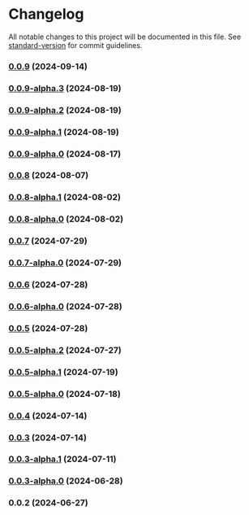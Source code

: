 # Changelog

All notable changes to this project will be documented in this file. See [standard-version](https://github.com/conventional-changelog/standard-version) for commit guidelines.

### [0.0.9](https://github.com/acrool/acrool-react-hooks/compare/v0.0.9-alpha.3...v0.0.9) (2024-09-14)

### [0.0.9-alpha.3](https://github.com/acrool/acrool-react-hooks/compare/v0.0.9-alpha.2...v0.0.9-alpha.3) (2024-08-19)

### [0.0.9-alpha.2](https://github.com/acrool/acrool-react-hooks/compare/v0.0.9-alpha.1...v0.0.9-alpha.2) (2024-08-19)

### [0.0.9-alpha.1](https://github.com/acrool/acrool-react-hooks/compare/v0.0.9-alpha.0...v0.0.9-alpha.1) (2024-08-19)

### [0.0.9-alpha.0](https://github.com/acrool/acrool-react-hooks/compare/v0.0.8...v0.0.9-alpha.0) (2024-08-17)

### [0.0.8](https://github.com/acrool/acrool-react-hooks/compare/v0.0.8-alpha.1...v0.0.8) (2024-08-07)

### [0.0.8-alpha.1](https://github.com/acrool/acrool-react-hooks/compare/v0.0.8-alpha.0...v0.0.8-alpha.1) (2024-08-02)

### [0.0.8-alpha.0](https://github.com/acrool/acrool-react-hooks/compare/v0.0.7...v0.0.8-alpha.0) (2024-08-02)

### [0.0.7](https://github.com/acrool/acrool-react-hooks/compare/v0.0.7-alpha.0...v0.0.7) (2024-07-29)

### [0.0.7-alpha.0](https://github.com/acrool/acrool-react-hooks/compare/v0.0.6...v0.0.7-alpha.0) (2024-07-29)

### [0.0.6](https://github.com/acrool/acrool-react-hooks/compare/v0.0.6-alpha.0...v0.0.6) (2024-07-28)

### [0.0.6-alpha.0](https://github.com/acrool/acrool-react-hooks/compare/v0.0.5...v0.0.6-alpha.0) (2024-07-28)

### [0.0.5](https://github.com/acrool/acrool-react-hooks/compare/v0.0.5-alpha.2...v0.0.5) (2024-07-28)

### [0.0.5-alpha.2](https://github.com/acrool/acrool-react-hooks/compare/v0.0.5-alpha.1...v0.0.5-alpha.2) (2024-07-27)

### [0.0.5-alpha.1](https://github.com/acrool/acrool-react-hooks/compare/v0.0.5-alpha.0...v0.0.5-alpha.1) (2024-07-19)

### [0.0.5-alpha.0](https://github.com/acrool/acrool-react-hooks/compare/v0.0.4...v0.0.5-alpha.0) (2024-07-18)

### [0.0.4](https://github.com/acrool/acrool-react-hooks/compare/v0.0.3...v0.0.4) (2024-07-14)

### [0.0.3](https://github.com/acrool/acrool-react-hooks/compare/v0.0.3-alpha.1...v0.0.3) (2024-07-14)

### [0.0.3-alpha.1](https://github.com/acrool/acrool-react-hooks/compare/v0.0.3-alpha.0...v0.0.3-alpha.1) (2024-07-11)

### [0.0.3-alpha.0](https://github.com/acrool/acrool-react-hooks/compare/v0.0.2...v0.0.3-alpha.0) (2024-06-28)

### 0.0.2 (2024-06-27)
